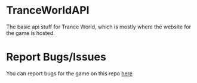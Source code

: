 # TranceWorldAPI
The basic api stuff for Trance World, which is mostly where the website for the game is hosted.

# Report Bugs/Issues
You can report bugs for the game on this repo [here](https://github.com/PurpleInsomnia/TranceWorldAPI/issues)
